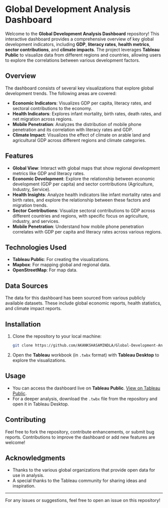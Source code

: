 # Global Development Analysis Dashboard

Welcome to the **Global Development Analysis Dashboard** repository! This interactive dashboard provides a comprehensive overview of key global development indicators, including **GDP**, **literacy rates**, **health metrics**, **sector contributions**, and **climate impacts**. The project leverages **Tableau Public** to visualize data from different regions and countries, allowing users to explore the correlations between various development factors.

## Overview
The dashboard consists of several key visualizations that explore global development trends. The following areas are covered:
- **Economic Indicators**: Visualizes GDP per capita, literacy rates, and sectoral contributions to the economy.
- **Health Indicators**: Explores infant mortality, birth rates, death rates, and net migration across regions.
- **Mobile Penetration**: Analyzes the distribution of mobile phone penetration and its correlation with literacy rates and GDP.
- **Climate Impact**: Visualizes the effect of climate on arable land and agricultural GDP across different regions and climate categories.

## Features
- **Global View**: Interact with global maps that show regional development metrics like GDP and literacy rates.
- **Economic Development**: Explore the relationship between economic development (GDP per capita) and sector contributions (Agriculture, Industry, Service).
- **Health Insights**: Analyze health indicators like infant mortality rates and birth rates, and explore the relationship between these factors and migration trends.
- **Sector Contributions**: Visualize sectoral contributions to GDP across different countries and regions, with specific focus on agriculture, industry, and services.
- **Mobile Penetration**: Understand how mobile phone penetration correlates with GDP per capita and literacy rates across various regions.

## Technologies Used
- **Tableau Public**: For creating the visualizations.
- **Mapbox**: For mapping global and regional data.
- **OpenStreetMap**: For map data.

## Data Sources
The data for this dashboard has been sourced from various publicly available datasets. These include global economic reports, health statistics, and climate impact reports.

## Installation
1. Clone the repository to your local machine:
    ```bash
    git clone https://github.com/AKANKSHASAMINDLA/Global-Development-Analysis.git
    ```
2. Open the **Tableau** workbook (in `.twbx` format) with **Tableau Desktop** to explore the visualizations.

## Usage
- You can access the dashboard live on **Tableau Public**. [View on Tableau Public](https://public.tableau.com/app/profile/akanksha.samindla3090/viz/Global_Development_Analysis4/D1-Overview?publish=yes).
- For a deeper analysis, download the `.twbx` file from the repository and open it in Tableau Desktop.

## Contributing
Feel free to fork the repository, contribute enhancements, or submit bug reports. Contributions to improve the dashboard or add new features are welcome!

## Acknowledgments
- Thanks to the various global organizations that provide open data for use in analysis.
- A special thanks to the Tableau community for sharing ideas and inspiration.

---

For any issues or suggestions, feel free to open an issue on this repository!
